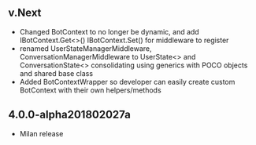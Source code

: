## v.Next
* Changed BotContext to no longer be dynamic, and add IBotContext.Get<>() IBotContext.Set() for middleware to register 
* renamed UserStateManagerMiddleware, ConversationManagerMiddleware to UserState<> and ConversationState<> 
consolidating using generics with POCO objects and shared base class
* Added BotContextWrapper so developer can easily create custom BotContext with their own helpers/methods



## 4.0.0-alpha201802027a
* Milan release 


